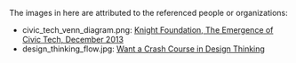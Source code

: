The images in here are attributed to the referenced people or organizations:
 
- civic_tech_venn_diagram.png: [Knight Foundation, The Emergence of Civic Tech, December 2013](http://www.knightfoundation.org/media/uploads/publication_pdfs/knight-civic-tech.pdf)
- design_thinking_flow.jpg: [Want a Crash Course in Design Thinking](http://joeyaquino.wordpress.com/2012/05/23/want-a-crash-course-in-stanfords-design-thinking-here-it-is-for-free-pt-1-empathy/)
